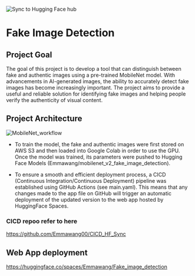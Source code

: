 ![Sync to Hugging Face hub](https://github.com/Emmawang00/CICD_HF_Sync/actions/workflows/main.yml/badge.svg)

# Fake Image Detection

## Project Goal

The goal of this project is to develop a tool that can distinguish between fake and authentic images using a pre-trained MobileNet model. With advancements in AI-generated images, the ability to accurately detect fake images has become increasingly important. The project aims to provide a useful and reliable solution for identifying fake images and helping people verify the authenticity of visual content.

## Project Architecture

![MobileNet_workflow](https://user-images.githubusercontent.com/112578755/234439386-16ba6af4-93d8-4c65-a6ac-239cbbbd5ce1.jpg)

* To train the model, the fake and authentic images were first stored on AWS S3 and then loaded into Google Colab in order to use the GPU. Once the model was trained, its parameters were pushed to Hugging Face Models (Emmawang/mobilenet_v2_fake_image_detection).

* To ensure a smooth and efficient deployment process, a CICD (Continuous Integration/Continuous Deployment) pipeline was established using GitHub Actions (see main.yaml). This means that any changes made to the app file on GitHub will trigger an automatic deployment of the updated version to the web app hosted by HuggingFace Spaces.

### CICD repoo refer to here
https://github.com/Emmawang00/CICD_HF_Sync

## Web App deployment

https://huggingface.co/spaces/Emmawang/Fake_image_detection

